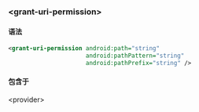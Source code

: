 ### \<grant-uri-permission>

#### 语法

```xml
<grant-uri-permission android:path="string"
                      android:pathPattern="string"
                      android:pathPrefix="string" />
```

#### 包含于

\<provider>

